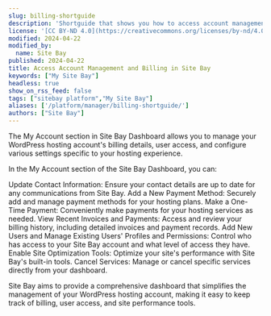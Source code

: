 ```yaml
---
slug: billing-shortguide
description: 'Shortguide that shows you how to access account management and billing in Site Bay.'
license: '[CC BY-ND 4.0](https://creativecommons.org/licenses/by-nd/4.0)'
modified: 2024-04-22
modified_by:
  name: Site Bay
published: 2024-04-22
title: Access Account Management and Billing in Site Bay
keywords: ["My Site Bay"]
headless: true
show_on_rss_feed: false
tags: ["sitebay platform","My Site Bay"]
aliases: ['/platform/manager/billing-shortguide/']
authors: ["Site Bay"]
---
```


The My Account section in Site Bay Dashboard allows you to manage your WordPress hosting account's billing details, user access, and configure various settings specific to your hosting experience.

In the My Account section of the Site Bay Dashboard, you can:

Update Contact Information: Ensure your contact details are up to date for any communications from Site Bay.
Add a New Payment Method: Securely add and manage payment methods for your hosting plans.
Make a One-Time Payment: Conveniently make payments for your hosting services as needed.
View Recent Invoices and Payments: Access and review your billing history, including detailed invoices and payment records.
Add New Users and Manage Existing Users' Profiles and Permissions: Control who has access to your Site Bay account and what level of access they have.
Enable Site Optimization Tools: Optimize your site's performance with Site Bay's built-in tools.
Cancel Services: Manage or cancel specific services directly from your dashboard.

Site Bay aims to provide a comprehensive dashboard that simplifies the management of your WordPress hosting account, making it easy to keep track of billing, user access, and site performance tools.